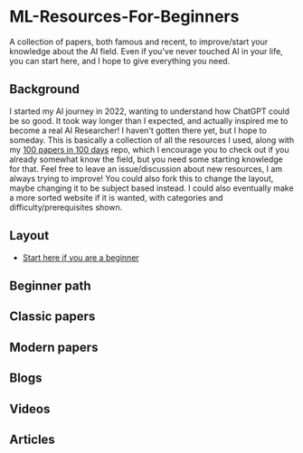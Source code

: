 # ML-Resources-For-Beginners
A collection of papers, both famous and recent, to improve/start your knowledge about the AI field. Even if you've never touched AI in your life, you can start here, and I hope to give everything you need.

## Background
I started my AI journey in 2022, wanting to understand how ChatGPT could be so good. It took way longer than I expected, and actually inspired me to become a real AI Researcher! I haven't gotten there yet, but I hope to someday. This is basically a collection of all the resources I used, along with my [100 papers in 100 days](https://github.com/Jax-Hax/100-papers-100-days/blob/main/README.md) repo, which I encourage you to check out if you already somewhat know the field, but you need some starting knowledge for that. Feel free to leave an issue/discussion about new resources, I am always trying to improve! You could also fork this to change the layout, maybe changing it to be subject based instead. I could also eventually make a more sorted website if it is wanted, with categories and difficulty/prerequisites shown.

## Layout
- [Start here if you are a beginner](#beginner-path)

## Beginner path


## Classic papers


## Modern papers


## Blogs


## Videos


## Articles
